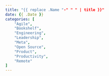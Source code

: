 ```yaml
---
title: "{{ replace .Name "-" " " | title }}"
date: {{ .Date }}
categories: [
    "Agile",
    "Bookshelf", 
    "Engineering",
    "Leadership",
    "Meta",
    "Open Source",
    "Product",
    "Productivity",
    "Remote"
]
---
```

